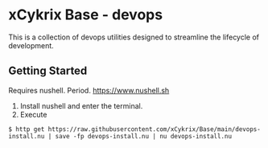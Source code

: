 # xCykrix Base - devops

This is a collection of devops utilities designed to streamline the lifecycle of development.

## Getting Started

Requires nushell. Period. https://www.nushell.sh

1. Install nushell and enter the terminal.
2. Execute
```nu
$ http get https://raw.githubusercontent.com/xCykrix/Base/main/devops-install.nu | save -fp devops-install.nu | nu devops-install.nu
```

